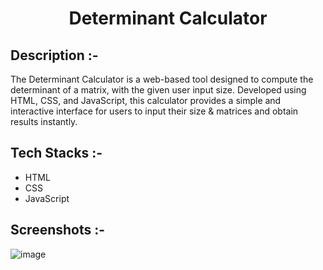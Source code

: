 # <p align="center">Determinant Calculator</p>

## Description :-

The Determinant Calculator is a web-based tool designed to compute the determinant of a matrix, with the given user input size. Developed using HTML, CSS, and JavaScript, this calculator provides a simple and interactive interface for users to input their size & matrices and obtain results instantly.

## Tech Stacks :-

- HTML
- CSS
- JavaScript

## Screenshots :-

![image](https://github.com/Rakesh9100/CalcDiverse/assets/73993775/874e0dca-c10e-4016-aeb1-eb3d8c60f360)
